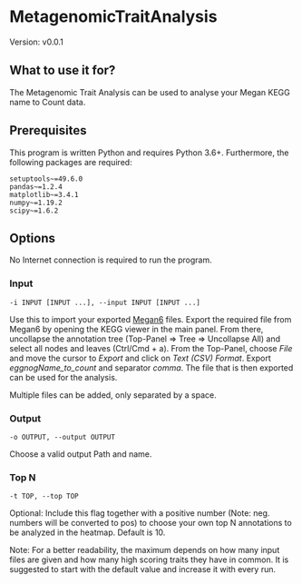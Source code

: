 # MetagenomicTraitAnalysis

Version: v0.0.1

## What to use it for?

The Metagenomic Trait Analysis can be used to analyse your Megan KEGG name to Count data. 

## Prerequisites

This program is written Python and requires Python 3.6+. Furthermore, the following packages are required:

```
setuptools~=49.6.0
pandas~=1.2.4
matplotlib~=3.4.1
numpy~=1.19.2
scipy~=1.6.2
```

## Options

No Internet connection is required to run the program.

### Input

```
-i INPUT [INPUT ...], --input INPUT [INPUT ...]
```

Use this to import your exported [Megan6](https://uni-tuebingen.de/fakultaeten/mathematisch-naturwissenschaftliche-fakultaet/fachbereiche/informatik/lehrstuehle/algorithms-in-bioinformatics/software/megan6/) files. Export the required file from Megan6 by opening the KEGG viewer in the main panel. From there, uncollapse the annotation tree (Top-Panel => Tree => Uncollapse All) and select all nodes and leaves (Ctrl/Cmd + a). From the Top-Panel, choose *File* and move the cursor to *Export* and click on *Text (CSV) Format*. Export *eggnogName_to_count* and separator *comma*. The file that is then exported can be used for the analysis.

Multiple files can be added, only separated by a space.

### Output

```
-o OUTPUT, --output OUTPUT
```

Choose a valid output Path and name.

### Top N

```
-t TOP, --top TOP
```

Optional: Include this flag together with a positive number (Note: neg. numbers will be converted to pos) to choose your own top N annotations to be analyzed in the heatmap. Default is 10.

Note: For a better readability, the maximum depends on how many input files are given and how many high scoring traits they have in common. It is suggested to start with the default value and increase it with every run.
